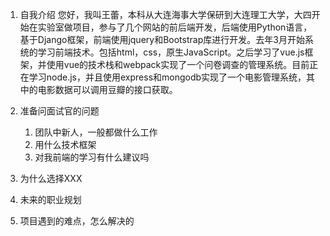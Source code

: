 1. 自我介绍
您好，我叫王蕾，本科从大连海事大学保研到大连理工大学，大四开始在实验室做项目，参与了几个网站的前后端开发，后端使用Python语言，基于Django框架，前端使用jquery和Bootstrap库进行开发。去年3月开始系统的学习前端技术。包括html，css，原生JavaScript。之后学习了vue.js框架，并使用vue的技术栈和webpack实现了一个问卷调查的管理系统。目前正在学习node.js，并且使用express和mongodb实现了一个电影管理系统，其中的电影数据可以调用豆瓣的接口获取。

2. 准备问面试官的问题

    1. 团队中新人，一般都做什么工作
    2. 用什么技术框架
    3. 对我前端的学习有什么建议吗
3. 为什么选择XXX
4. 未来的职业规划
5. 项目遇到的难点，怎么解决的
